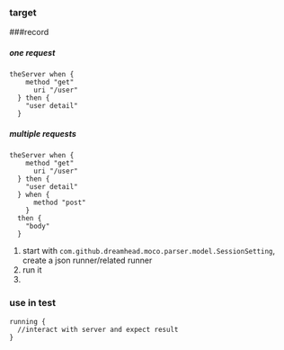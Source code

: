 ### target

###record

##### one request
```
theServer when {
    method "get"
      uri "/user"
  } then {
    "user detail"
  }
```

##### multiple requests

```
theServer when {
    method "get"
      uri "/user"
  } then {
    "user detail"
  } when {
      method "post"
    }
  then {
    "body"
  }
```

1. start with `com.github.dreamhead.moco.parser.model.SessionSetting`, create a json runner/related runner
2. run it
3.



### use in test

```
running {
  //interact with server and expect result
}
```
